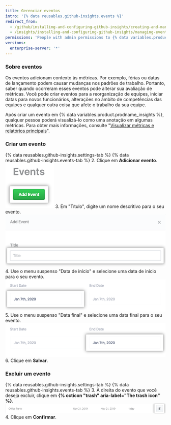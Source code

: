 ```yaml
---
title: Gerenciar eventos
intro: '{% data reusables.github-insights.events %}'
redirect_from:
  - /github/installing-and-configuring-github-insights/creating-and-managing-events
  - /insights/installing-and-configuring-github-insights/managing-events
permissions: 'People with admin permissions to {% data variables.product.prodname_insights %} can manage events.'
versions:
  enterprise-server: '*'
---
```


### Sobre eventos

Os eventos adicionam contexto às métricas. Por exemplo, férias ou datas de lançamento podem causar mudanças nos padrões de trabalho. Portanto, saber quando ocorreram esses eventos pode alterar sua avaliação de métricas. Você pode criar eventos para a reorganização de equipes, iniciar datas para novos funcionários, alterações no âmbito de competências das equipes e qualquer outra coisa que afete o trabalho da sua equipe.

Após criar um evento em {% data variables.product.prodname_insights %}, qualquer pessoa poderá visualizá-lo como uma anotação em algumas métricas. Para obter mais informações, consulte "[Visualizar métricas e relatórios principais](/insights/exploring-your-usage-of-github-enterprise/viewing-key-metrics-and-reports)".

### Criar um evento

{% data reusables.github-insights.settings-tab %}
{% data reusables.github-insights.events-tab %}
2. Clique em **Adicionar evento**. ![Botão adicionar evento](/assets/images/help/insights/add-event.png)
3. Em "Título", digite um nome descritivo para o seu evento. ![Campo de título](/assets/images/help/insights/title-field.png)
4. Use o menu suspenso "Data de início" e selecione uma data de início para o seu evento. ![Menu suspenso da data de início](/assets/images/help/insights/start-date.png)
5. Use o menu suspenso "Data final" e selecione uma data final para o seu evento. ![Menu suspenso da data final](/assets/images/help/insights/end-date.png)
6. Clique em **Salvar**.

### Excluir um evento

{% data reusables.github-insights.settings-tab %}
{% data reusables.github-insights.events-tab %}
3. À direita do evento que você deseja excluir, clique em **{% octicon "trash" aria-label="The trash icon" %}**. ![Botão de Lixeira](/assets/images/help/insights/trashcan-button.png)
4. Clique em **Confirmar**.
